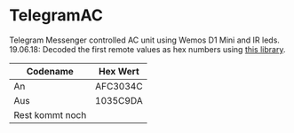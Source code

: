 # TelegramAC<br>


Telegram Messenger controlled AC unit using Wemos D1 Mini and IR leds.<br>
19.06.18: Decoded the first remote values as hex numbers using [this library](https://platformio.org/lib/show/4/IRremote).<br>


| Codename      | Hex Wert      | 
| ------------- |:-------------:|
|     An        | AFC3034C |
|    Aus        | 1035C9DA      |  
|  Rest kommt noch       |      |
